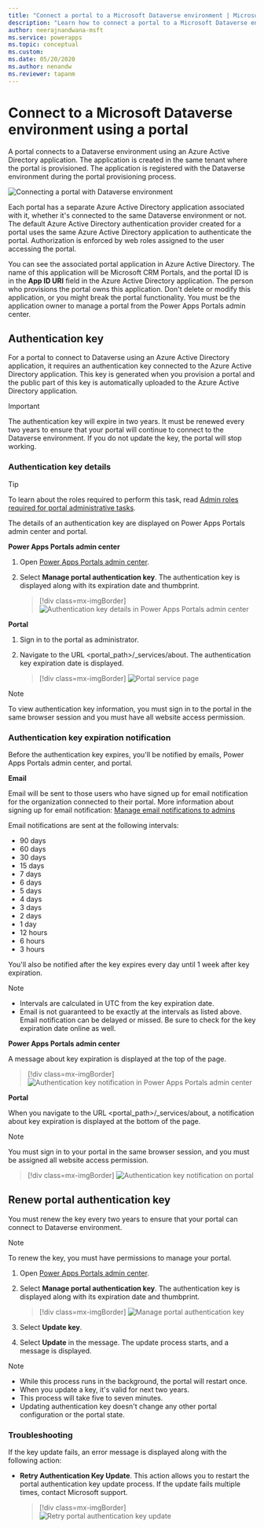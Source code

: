 ```yaml
---
title: "Connect a portal to a Microsoft Dataverse environment | MicrosoftDocs"
description: "Learn how to connect a portal to a Microsoft Dataverse environment and how to renew the authentication key."
author: neerajnandwana-msft
ms.service: powerapps
ms.topic: conceptual
ms.custom: 
ms.date: 05/20/2020
ms.author: nenandw
ms.reviewer: tapanm
---
```


# Connect to a Microsoft Dataverse environment using a portal

A portal connects to a Dataverse environment using an Azure Active Directory application. The application is created in the same tenant where the portal is provisioned. The application is registered with the Dataverse environment during the portal provisioning process.

![Connecting a portal with Dataverse environment](../media/connect-with-dynamics.png "Connecting a portal with Dataverse environment")

Each portal has a separate Azure Active Directory application associated with it, whether it's connected to the same Dataverse environment or not. The default Azure Active Directory authentication provider created for a portal uses the same Azure Active Directory application to authenticate the portal. Authorization is enforced by web roles assigned to the user accessing the portal.

You can see the associated portal application in Azure Active Directory. The name of this application will be Microsoft CRM Portals, and the portal ID is in the **App ID URI** field in the Azure Active Directory application. The person who provisions the portal owns this application. Don't delete or modify this application, or you might break the portal functionality. You must be the application owner to manage a portal from the Power Apps Portals admin center.

## Authentication key

For a portal to connect to Dataverse using an Azure Active Directory application, it requires an authentication key connected to the Azure Active Directory application. This key is generated when you provision a portal and the public part of this key is automatically uploaded to the Azure Active Directory application.

> [!IMPORTANT]
> The authentication key will expire in two years. It must be renewed every two years to ensure that your portal will continue to connect to the Dataverse environment. If you do not update the key, the portal will stop working.  

### Authentication key details

> [!TIP]
> To learn about the roles required to perform this task, read [Admin roles required for portal administrative tasks](portal-admin-roles.md).

The details of an authentication key are displayed on Power Apps Portals admin center and portal.

**Power Apps Portals admin center**

1. Open [Power Apps Portals admin center](admin-overview.md).

2. Select **Manage portal authentication key**. The authentication key is displayed along with its expiration date and thumbprint.

   > [!div class=mx-imgBorder]
   > ![Authentication key details in Power Apps Portals admin center](../media/manage-auth-key.png "Authentication key details in Power Apps Portals admin center")

**Portal**

1. Sign in to the portal as administrator.

2. Navigate to the URL <portal_path>/_services/about. The authentication key expiration date is displayed. 

   > [!div class=mx-imgBorder]
   > ![Portal service page](../media/portal-services-page.png "Portal service page")

> [!NOTE]
> To view authentication key information, you must sign in to the portal in the same browser session and you must have all website access permission.

### Authentication key expiration notification

Before the authentication key expires, you'll be notified by emails, Power Apps Portals admin center, and portal.

**Email**

Email will be sent to those users who have signed up for email notification for the organization connected to their portal. More information about signing up for email notification: [Manage email notifications to admins](https://docs.microsoft.com/dynamics365/customer-engagement/admin/manage-email-notifications)

Email notifications are sent at the following intervals: 
- 90 days 
- 60 days 
- 30 days 
- 15 days 
- 7 days 
- 6 days 
- 5 days 
- 4 days 
- 3 days 
- 2 days 
- 1 day 
- 12 hours 
- 6 hours 
- 3 hours

You'll also be notified after the key expires every day until 1 week after key expiration.

> [!NOTE]
> - Intervals are calculated in UTC from the key expiration date.
> - Email is not guaranteed to be exactly at the intervals as listed above. Email notification can be delayed or missed. Be sure to check for the key expiration date online as well.

**Power Apps Portals admin center**

A message about key expiration is displayed at the top of the page.

> [!div class=mx-imgBorder]
> ![Authentication key notification in Power Apps Portals admin center](../media/portal-admin-center-auth-notif.png "Authentication key notification in Power Apps Portals admin center")

**Portal**

When you navigate to the URL <portal_path>/_services/about, a notification about key expiration is displayed at the bottom of the page.

> [!NOTE]
> You must sign in to your portal in the same browser session, and you must be assigned all website access permission.

> [!div class=mx-imgBorder]
> ![Authentication key notification on portal](../media/portal-service-page-auth-notif.png "Authentication key notification on portal")

## Renew portal authentication key

You must renew the key every two years to ensure that your portal can connect to Dataverse environment.

> [!NOTE]
> To renew the key, you must have permissions to manage your portal.

1. Open [Power Apps Portals admin center](admin-overview.md).

2. Select **Manage portal authentication key**. The authentication key is displayed along with its expiration date and thumbprint.

    > [!div class=mx-imgBorder]
    > ![Manage portal authentication key](../media/manage-portal-auth-key.png "Manage portal authentication key")

3. Select **Update key**.

4. Select **Update** in the message. The update process starts, and a message is displayed.

> [!NOTE]
> - While this process runs in the background, the portal will restart once.
> - When you update a key, it's valid for next two years.
> - This process will take five to seven minutes.
> - Updating authentication key doesn't change any other portal configuration or the portal state.

### Troubleshooting

If the key update fails, an error message is displayed along with the following action:

- **Retry Authentication Key Update**. This action allows you to restart the portal authentication key update process. If the update fails multiple times, contact Microsoft support.

    > [!div class=mx-imgBorder]
    > ![Retry portal authentication key update](../media/retry-auth-key-update.png "Retry portal authentication key update")
